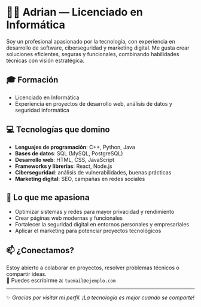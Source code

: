 # 👨‍💻 Adrian — Licenciado en Informática

Soy un profesional apasionado por la tecnología, con experiencia en desarrollo de software, ciberseguridad y marketing digital. Me gusta crear soluciones eficientes, seguras y funcionales, combinando habilidades técnicas con visión estratégica.

## 🎓 Formación

- Licenciado en Informática  
- Experiencia en proyectos de desarrollo web, análisis de datos y seguridad informática

## 💻 Tecnologías que domino

- **Lenguajes de programación**: C++, Python, Java  
- **Bases de datos**: SQL (MySQL, PostgreSQL)  
- **Desarrollo web**: HTML, CSS, JavaScript  
- **Frameworks y librerías**: React, Node.js  
- **Ciberseguridad**: análisis de vulnerabilidades, buenas prácticas  
- **Marketing digital**: SEO, campañas en redes sociales

## 🚀 Lo que me apasiona

- Optimizar sistemas y redes para mayor privacidad y rendimiento  
- Crear páginas web modernas y funcionales  
- Fortalecer la seguridad digital en entornos personales y empresariales  
- Aplicar el marketing para potenciar proyectos tecnológicos

## 📫 ¿Conectamos?

Estoy abierto a colaborar en proyectos, resolver problemas técnicos o compartir ideas.  
📩 Puedes escribirme a: `tuemail@ejemplo.com`

---

✨ *Gracias por visitar mi perfil. ¡La tecnología es mejor cuando se comparte!*

